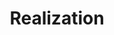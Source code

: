 ---
layout: comic
title: Realization
alt: Does it count as an epiphany if you have it several times a day?
image: realization.jpg
comment: [{'date': '10th Apr 2019, 11:30 AM', 'username': 'bria', 'comment': 'I couldn&#039;t get my shit together to make the comic I had in mind, so here&#039;s a handy backup comic I had lying around.'}]
---